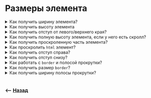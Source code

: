 # Размеры элемента


<details>
<summary> Как получить ширину элемента?</summary>

![illustration](https://raw.githubusercontent.com/webster6667/documentation/master/documentation-data/illustrations/dd-up.svg)

🎯 `element.offsetWidth`     
&emsp;&emsp; 👆 Полная ширина элемента

🎯 `element.clientWidth`      
&emsp;&emsp; 👆 Полная ширина за исключением бордера

![illustration](https://raw.githubusercontent.com/webster6667/documentation/master/documentation-data/illustrations/dd-down.svg)

</details>

<details>
<summary> Как получить высоту элемента</summary>

![illustration](https://raw.githubusercontent.com/webster6667/documentation/master/documentation-data/illustrations/dd-up.svg)

🎯 `element.offsetHeight`      
&emsp;&emsp; 👆 Полная высота элемента

🎯 `element.clientOffset`      
&emsp;&emsp; 👆 Полная высота за исключением бордера

<details>
<summary> <sup>⭐</sup>❓ Какая тонкость есть у <code>clientWidth</code> с полосой прокрутки?</summary>

---

`clientOffset` дает ширину внутри рамок, и вычитает ширину полосы прокрутки(если она есть) из полученных размеров

---

</details>

![illustration](https://raw.githubusercontent.com/webster6667/documentation/master/documentation-data/illustrations/dd-down.svg)

</details>

<details>
<summary> Как получить отступ от левого/верхнего края?</summary>

![illustration](https://raw.githubusercontent.com/webster6667/documentation/master/documentation-data/illustrations/dd-up.svg)

`offsetLeft`

`offsetTop`

<details>
<summary> <sup>⭐</sup>❓ Как получить ближайший <code>relative</code> элемент?</summary>

---

Ссылка к нему лежит в `element.offsetParent`, именно от него считаются `offset(Left/Rigth)`

---

</details>

![illustration](https://raw.githubusercontent.com/webster6667/documentation/master/documentation-data/illustrations/dd-down.svg)

</details>

<details>
<summary> Как получить полную высоту элемента, если у него есть скролл?</summary>

![illustration](https://raw.githubusercontent.com/webster6667/documentation/master/documentation-data/illustrations/dd-up.svg)

Она хранится в свойстве `scrollHeight`

![illustration](https://raw.githubusercontent.com/webster6667/documentation/master/documentation-data/illustrations/dd-down.svg)

</details>

<details>
<summary> Как получить проскроленную часть элемента?</summary>

![illustration](https://raw.githubusercontent.com/webster6667/documentation/master/documentation-data/illustrations/dd-up.svg)

Она лежит в параметре `scrollTop`

![illustration](https://raw.githubusercontent.com/webster6667/documentation/master/documentation-data/illustrations/dd-down.svg)

</details>

<details>
<summary> Как проскролить <code>html</code> элемент?</summary>

![illustration](https://raw.githubusercontent.com/webster6667/documentation/master/documentation-data/illustrations/dd-up.svg)

Изменяя свойство `scrollTop`  

![illustration](https://raw.githubusercontent.com/webster6667/documentation/master/documentation-data/illustrations/dd-down.svg)

</details>

<details>
<summary> Как получить отступ справа?</summary>

![illustration](https://raw.githubusercontent.com/webster6667/documentation/master/documentation-data/illustrations/dd-up.svg)

Вычесть из ширины родителя, ширину дочернего элемента + остсуп слева

```javascript
const wrapper = document.getElementById('wrapper');
const child = document.getElementById('child');

const childOffsetRight = wrapper.offsetWidth - (child.offsetWidth + child.offsetLeft);
```

![illustration](https://raw.githubusercontent.com/webster6667/documentation/master/documentation-data/illustrations/dd-down.svg)

</details>

<details>
<summary> Как получить отступ снизу?</summary>

![illustration](https://raw.githubusercontent.com/webster6667/documentation/master/documentation-data/illustrations/dd-up.svg)

Вычесть из высоты родителя, высоту дочернего элемента + остсуп сверху

```javascript
const wrapper = document.getElementById('wrapper');
const child = document.getElementById('child');

const childOffsetRight = wrapper.offsetHeight - (child.offsetHeight + child.offsetTop);
```

![illustration](https://raw.githubusercontent.com/webster6667/documentation/master/documentation-data/illustrations/dd-down.svg)

</details>

<details>
<summary> Как работать с <code>border</code> и полосой прокрутки?</summary>

![illustration](https://raw.githubusercontent.com/webster6667/documentation/master/documentation-data/illustrations/dd-up.svg)



![illustration](https://raw.githubusercontent.com/webster6667/documentation/master/documentation-data/illustrations/dd-down.svg)

</details>

<details>
<summary> Как получить размер <code>border</code>?</summary>

![illustration](https://raw.githubusercontent.com/webster6667/documentation/master/documentation-data/illustrations/dd-up.svg)

🎯 `clientTop`

🎯 `clientLeft`

![illustration](https://raw.githubusercontent.com/webster6667/documentation/master/documentation-data/illustrations/dd-down.svg)

</details>

<details>
<summary> Как получить ширину полосы прокрутки?</summary>

![illustration](https://raw.githubusercontent.com/webster6667/documentation/master/documentation-data/illustrations/dd-up.svg)

🎯 Указать у мок элемента `border: none;`  
🎯 Задать `overflow: scroll:`   
🎯 `offsetWidth - clientWidth`

![illustration](https://raw.githubusercontent.com/webster6667/documentation/master/documentation-data/illustrations/dd-down.svg)

</details>


<br>

### ⟵ **<a href="../../readme.md">Назад</a>**